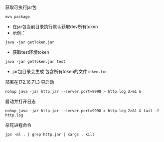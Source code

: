 获取可执行jar包  
```shell script
mvn package
```
* 在jar包当前目录执行默认获取dev所有token  
* 示例：  
```shell script
java -jar getToken.jar
```  
* 获取test环境token 
```shell script
java -jar getToken.jar test
```
* jar包目录会生成 包含所有token的文件`token.txt` 

部署在172.16.71.3 
只启动  
```shell script
nohup java -jar http.jar --server.port=9998 > http.log 2>&1 &
``` 
启动并打开日志  
```shell script
nohup java -jar http.jar --server.port=9998 > http.log 2>&1 & tail -f http.log
``` 

杀死进程命令  
```shell script
jps -ml . | grep http.jar | xargs . kill
```